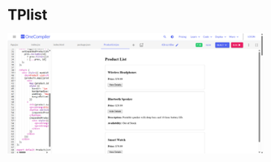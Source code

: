 # TPlist
<div>
<img src='https://github.com/hsj71/TPlist/blob/main/Screenshot%20(868).png' alt='noIMG'>
</div>
